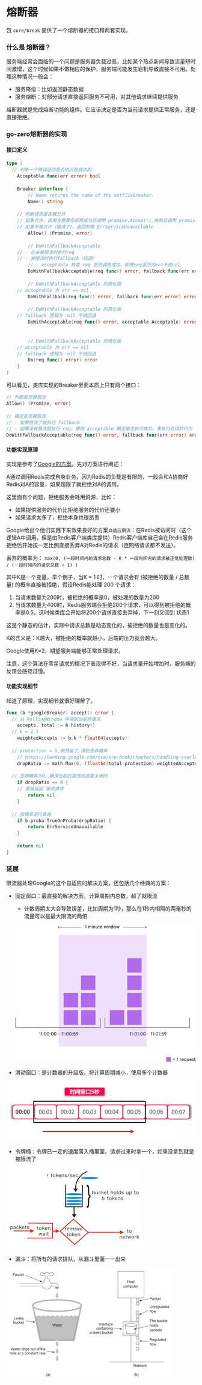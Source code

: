 # 熔断器

包 `core/break` 提供了一个熔断器的接口和两套实现。



### 什么是 熔断器？

服务端经常会面临的一个问题是服务器负载过高，比如某个热点新闻导致流量短时间激增，这个时候如果不做相应的保护，服务端可能发生宕机导致直接不可用。处理这种情况一般会：

- 服务降级：比如返回静态数据
- 服务熔断：对部分请求直接返回服务不可用，对其他请求继续提供服务



熔断器就是完成熔断功能的组件。它应该决定是否为当前请求提供正常服务，还是直接拒绝。



### go-zero熔断器的实现

#### 接口定义

```go
type (
  // 判断一个错误返回是否依旧是成功的
	Acceptable func(err error) bool

	Breaker interface {
		// Name returns the name of the netflixBreaker.
		Name() string

    // 判断请求是否被允许
    // 如果允许，调用方需要在调用成功后调用 promise.Accept(),失败后调用 promise.Reject
    // 如果不被允许（限流了），返回的是 ErrServiceUnavailable
		Allow() (Promise, error)

		// DoWithFallbackAcceptable 
    // - 在未被限流时执行req
    // - 被限流时执行fallback（回退）
		// - acceptable 检查 req 是否调用成功，即便req返回的err不是nil
		DoWithFallbackAcceptable(req func() error, fallback func(err error) error, acceptable Acceptable) error
    
		// DoWithFallbackAcceptable 的简化版
    // acceptable 为 err == nil
		DoWithFallback(req func() error, fallback func(err error) error) error
    
		// DoWithFallbackAcceptable 的简化版
    // fallback 逻辑为：nil 不做回退
		DoWithAcceptable(req func() error, acceptable Acceptable) error

    
		// DoWithFallbackAcceptable 的简化版
    // acceptable 为 err == nil
    // fallback 逻辑为：nil 不做回退
		Do(req func() error) error
	}
)
```



可以看见，类库实现的Breaker里面本质上只有两个接口：

```go
// 判断是否被限流
Allow() (Promise, error)

// 确定是否被限流
// - 如果限流了就执行 fallback
// - 如果没有限流就执行 req，使用 acceptable 确定是否执行成功，来执行后续的行为（本质上是Promise）
DoWithFallbackAcceptable(req func() error, fallback func(err error) error, acceptable Acceptable) error
```



#### 功能实现原理

实现是参考了[Google的方案](https://landing.google.com/sre/sre-book/chapters/handling-overload/)。先对方案进行阐述：

A通过调用Redis完成自身业务，因为Redis的负载是有限的，一般会和A协商好Redis对A的容量，如果超限了就拒绝对A的调用。

这里面有个问题，拒绝服务会耗用资源，比如：

- 如果提供服务的代价比拒绝服务的代价还要小
- 如果请求太多了，拒绝本身也很昂贵

Google给出个他们实践下来效果良好的方案`自适应限流`：在Redis被访问时（这个逻辑A中调用，但是由Redis客户端类库提供）Redis客户端库自己会在Redis服务拒绝后开始按一定比例直接丢弃A对Redis的请求（连网络请求都不发送）。

丢弃的概率为： `max(0, (一段时间内的请求总数 - K * 一段时间内的请求被正常处理数) / (一段时间内的请求总数 + 1) )`

其中K是一个变量，举个例子，当K = 1 时，一个请求会有 (被拒绝的数量 / 总数量) 的概率直接被拒绝，假设Redis能处理 200 个请求：

1. 当请求数量为200时，被拒绝的概率是0，被处理的数量为200
2. 当请求数量为400时，Redis服务端会拒绝200个请求，可以得到被拒绝的概率是0.5，这时候类库会开始将200个请求直接丢弃掉，下一刻又回到 状态1

这是个静态的估计，实际中请求总数是动态变化的，被拒绝的数量也是变化的。

K的含义是：K越大，被拒绝的概率就越小，后端的压力就会越大。



Google使用K=2，期望服务端能够正常处理请求。



注意，这个算法在零星请求的情况下表现得不好，当请求量开始增加时，服务端的反馈会感觉过慢。

#### 功能实现细节

知道了原理，实现细节就很好理解了。

```go
func (b *googleBreaker) accept() error {
  // 从 RollingWindow 中得到当前的情况
	accepts, total := b.history() 
  // k = 1.5
	weightedAccepts := b.k * float64(accepts)
  
  // protection = 5,做预留了,得到丢弃概率
	// https://landing.google.com/sre/sre-book/chapters/handling-overload/#eq2101
	dropRatio := math.Max(0, (float64(total-protection)-weightedAccepts)/float64(total+1))
  
  // 丢弃概率为0，确保当前的限流状态是关闭的
	if dropRatio <= 0 {
    // 直接返回 接受请求
		return nil
	}
  
  // 按概率进行丢弃
	if b.proba.TrueOnProba(dropRatio) {
		return ErrServiceUnavailable
	}

	return nil
}
```



### 延展

限流器处理Google的这个自适应的解决方案，还包括几个经典的方案：

- 固定窗口：最直接的解决方案，计算周期内总数，超了就限流
  
  - 计数周期太大会导致误差，比如周期为1秒，那么在1秒内相隔的两毫秒的流量可以是最大限流的两倍
  
  ![](../imgs/fix_window.png)
  
- 滑动窗口：是计数器的升级版，将计算周期减小，使用多个计数器

![](../imgs/rolling_window.png)

- 令牌桶：令牌已一定的速度落入桶里面，请求过来时拿一个，如果没拿到就是被限流了

![](../imgs/token.png)

- 漏斗：将所有的请求排队，从漏斗里面一一出来

![](../imgs/leaky_bucket.png)